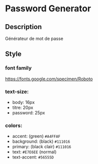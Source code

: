 # Password Generator

## Description
Générateur de mot de passe

## Style

### font family
https://fonts.google.com/specimen/Roboto

### text-size: 
- body: 16px
- titre: 20px
- password: 25px

### colors:
- accent: (green) ```#A4FFAF```
- background: (black) ```#111016```
- primary: (black clair) ```#111016```
- text: ```#E7E6EE``` (normal)
- text-accent: ```#56555D```